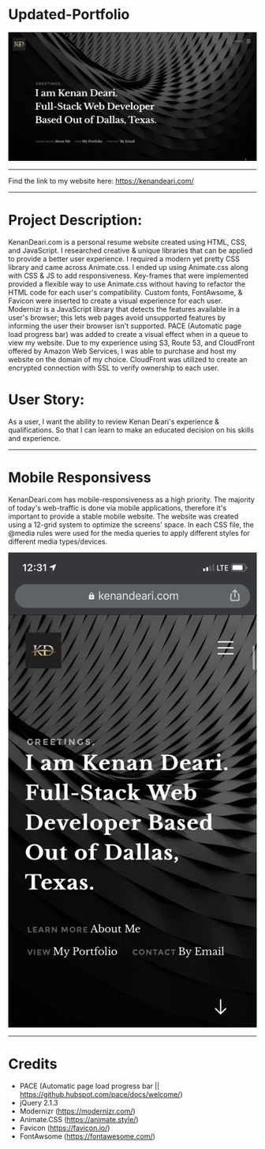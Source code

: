 # Updated-Portfolio

[<img src="https://github.com/KenanDeari/Updated-Portfolio/blob/master/images/ReadMe1.png">](https://KenanDeari.com)


_______________

Find the link to my website here: https://kenandeari.com/

_______________

# Project Description: 
KenanDeari.com is a personal resume website created using HTML, CSS, and JavaScript. I researched creative & unique libraries that can be applied to provide a better user experience. I required a modern yet pretty CSS library and came across Animate.css. I ended up using Animate.css along with CSS & JS to add responsiveness. Key-frames that were implemented provided a flexible way to use Animate.css without having to refactor the HTML code for each user's compatibility. Custom fonts, FontAwsome, & Favicon were inserted to create a visual experience for each user. Modernizr is a JavaScript library that detects the features available in a user's browser; this lets web pages avoid unsupported features by informing the user their browser isn't supported. PACE (Automatic page load progress bar) was added to create a visual effect when in a queue to view my website. Due to my experience using S3, Route 53, and CloudFront offered by Amazon Web Services, I was able to purchase and host my website on the domain of my choice. CloudFront was utilized to create an encrypted connection with SSL to verify ownership to each user. 

# User Story: 
As a user, I want the ability to review Kenan Deari's experience & qualifications. So that I can learn to make an educated decision on his skills and experience. 

_______________

# Mobile Responsivess 

KenanDeari.com has mobile-responsiveness as a high priority. The majority of today's web-traffic is done via mobile applications, therefore it's important to provide a stable mobile website. The website was created using a 12-grid system to optimize the screens' space. In each CSS file, the @media rules were used for the media queries to apply different styles for different media types/devices.

[<img src="https://github.com/KenanDeari/Updated-Portfolio/blob/master/images/Mobile.jpeg">](https://KenanDeari.com)

_______________

# Credits
* PACE (Automatic page load progress bar || https://github.hubspot.com/pace/docs/welcome/)
* jQuery 2.1.3 
* Modernizr (https://modernizr.com/) 
* Animate.CSS (https://animate.style/) 
* Favicon (https://favicon.io/)
* FontAwsome (https://fontawesome.com/)
